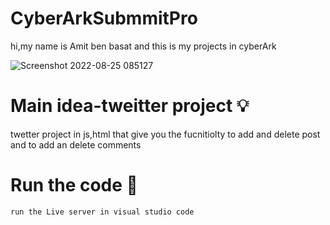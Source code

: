 # CyberArkSubmmitPro
hi,my name is Amit ben basat and this is my projects in cyberArk

![Screenshot 2022-08-25 085127](https://user-images.githubusercontent.com/72205513/186586353-d0923b86-49cd-4698-85db-b772bea9ebf8.png)

# Main idea-tweitter project :bulb:
twetter project in js,html that give you the fucnitiolty to add and delete post and to add an delete comments 

# Run the code :runner:
```
run the Live server in visual studio code 




